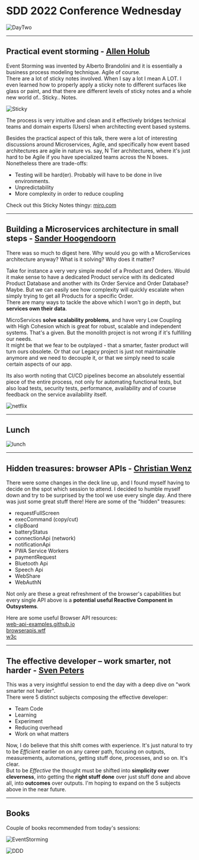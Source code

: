 # SDD 2022 Conference Wednesday

![DayTwo](../images/SDD/wednesday/arch.jpg)

----

## Practical event storming - [Allen Holub](https://twitter.com/allenholub)

Event Storming was invented by Alberto Brandolini and it is essentially a business process modeling technique. Agile of course.  
There are a lot of sticky notes involved. When I say a lot I mean A LOT. I even learned how to properly apply a sticky note to different surfaces like glass or paint, and that there are different levels of sticky notes and a whole new world of.. Sticky.. Notes.  

![Sticky](../images/SDD/wednesday/sticky.jpg)  

The process is very intuitive and clean and it effectively bridges technical teams and domain experts (Users) when architecting event based systems.

Besides the practical aspect of this talk, there were a lot of interesting discussions around Microservices, Agile, and specifically how event based architectures are agile in nature vs. say, N Tier architectures, where it's just hard to be Agile if you have specialized teams across the N boxes. Nonetheless there are trade-offs:  

- Testing will be hard(er). Probably will have to be done in live environments.
- Unpredictability
- More complexity in order to reduce coupling

Check out this Sticky Notes thingy: [miro.com](https://miro.com)

----

## Building a Microservices architecture in small steps - [Sander Hoogendoorn](https://twitter.com/aahoogendoorn)

There was so much to digest here. Why would you go with a MicroServices architecture anyway? What is it solving? Why does it matter?

Take for instance a very very simple model of a Product and Orders. Would it make sense to have a dedicated Product service with its dedicated Product Database and another with its Order Service and Order Database? Maybe. But we can easily see how complexity will quickly escalate when simply trying to get all Products for a specific Order.  
There are many ways to tackle the above which I won't go in depth, but **services own their data**.  

MicroServices **solve scalability problems**, and have very Low Coupling with High Cohesion which is great for robust, scalable and independent systems. That's a given. But the monolith project is not wrong if it's fulfilling our needs.  
It might be that we fear to be outplayed - that a smarter, faster product will turn ours obsolete. Or that our Legacy project is just not maintainable anymore and we need to decouple it, or that we simply need to scale certain aspects of our app.  

Its also worth noting that CI/CD pipelines become an absolutely essential piece of the entire process, not only for automating functional tests, but also load tests, security tests, performance, availability and of course feedback on the service availability itself.

![netflix](../images/SDD/wednesday/netflix.jpg)  

----

## Lunch

![lunch](../images/SDD/wednesday/lunch.jpg)

----

## Hidden treasures: browser APIs - [Christian Wenz](https://twitter.com/chwenz)  

There were some changes in the deck line up, and I found myself having to decide on the spot which session to attend. I decided to humble myself down and try to be surprised by the tool we use every single day. And there was just some great stuff there! Here are some of the "hidden" treasures:  

- requestFullScreen
- execCommand (copy/cut)
- clipBoard
- batteryStatus
- connectionApi (network)
- notificationApi
- PWA Service Workers
- paymentRequest
- Bluetooth Api
- Speech Api
- WebShare
- WebAuthN

Not only are these a great refreshment of the browser's capabilities but every single API above is a **potential useful Reactive Component in Outsystems**.

Here are some useful Browser API resources:  
[web-api-examples.github.io](https://github.com/web-api-examples/web-api-examples.github.io)  
[browserapis.wtf](https://github.com/Rumyra/browserapis.wtf/tree/master/source/browserapis)  
[w3c](https://github.com/w3c)  

----

## The effective developer – work smarter, not harder - [Sven Peters](https://twitter.com/svenpet)

This was a very insightful session to end the day with a deep dive on "work smarter not harder".  
There were 5 distinct subjects composing the effective developer:  

- Team Code
- Learning
- Experiment
- Reducing overhead
- Work on what matters

Now, I do believe that this shift comes with experience. It's just natural to try to be *Efficient* earlier on on any career path, focusing on outputs, measurements, automations, getting stuff done, processes, and so on. It's clear.  
But to be *Effective* the thought must be shifted into **simplicity over cleverness**, into getting the **right stuff done** over just stuff done and above all, into **outcomes** over outputs. I'm hoping to expand on the 5 subjects above in the near future.  

----

## Books

Couple of books recommended from today's sessions:

![EventStorming](../images/SDD/wednesday/book-cover.11a5.jpg)

![DDD](../images/SDD/wednesday/9780134434421-uk.jpg)
